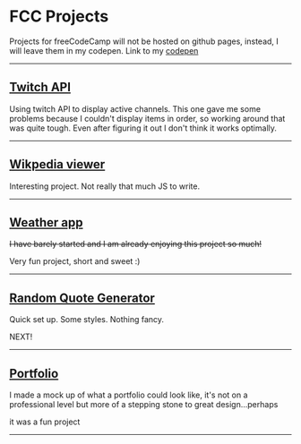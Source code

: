 # FCC Projects

Projects for freeCodeCamp will not be hosted on github pages, instead, I will leave them in my codepen.
Link to my [codepen](https://codepen.io/dashboard/)

---

## [Twitch API]()

Using twitch API to display active channels.
This one gave me some problems because I couldn't display items in order, so working around that was quite tough.
Even after figuring it out I don't think it works optimally.

---

## [Wikpedia viewer](https://codepen.io/Romchy/pen/eVROGE)

Interesting project. Not really that much JS to write.

---

## [Weather app](https://codepen.io/Romchy/pen/RQVdvV)

~~I have barely started and I am already enjoying this project so much!~~

Very fun project, short and sweet :)

---


## [Random Quote Generator](https://codepen.io/Romchy/pen/NyjpEK)

Quick set up. Some styles. Nothing fancy.

NEXT!

---

## [Portfolio](https://codepen.io/Romchy/pen/aqpxzW)

I made a mock up of what a portfolio could look like, it's not on a professional level but more of a stepping stone to great design...perhaps

it was a fun project

---
